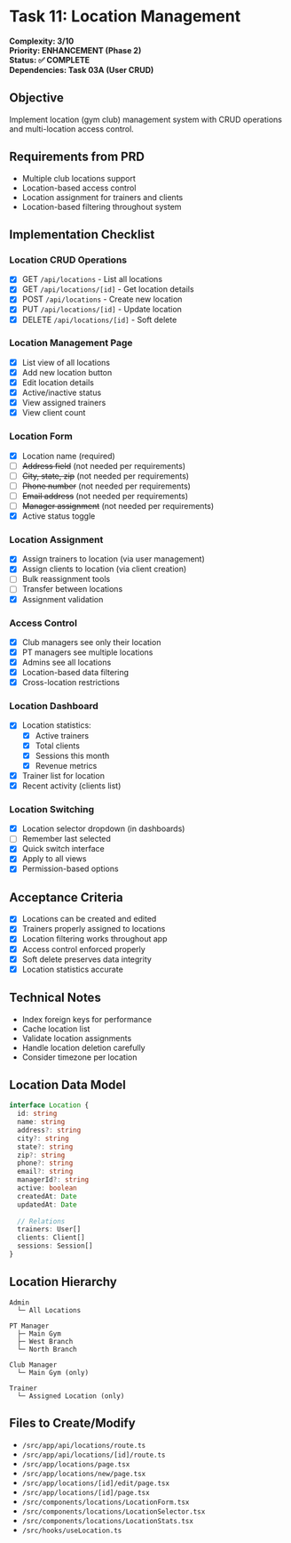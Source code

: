 # Task 11: Location Management

**Complexity: 3/10**  
**Priority: ENHANCEMENT (Phase 2)**  
**Status: ✅ COMPLETE**  
**Dependencies: Task 03A (User CRUD)**

## Objective
Implement location (gym club) management system with CRUD operations and multi-location access control.

## Requirements from PRD
- Multiple club locations support
- Location-based access control
- Location assignment for trainers and clients
- Location-based filtering throughout system

## Implementation Checklist

### Location CRUD Operations
- [x] GET `/api/locations` - List all locations
- [x] GET `/api/locations/[id]` - Get location details
- [x] POST `/api/locations` - Create new location
- [x] PUT `/api/locations/[id]` - Update location
- [x] DELETE `/api/locations/[id]` - Soft delete

### Location Management Page
- [x] List view of all locations
- [x] Add new location button
- [x] Edit location details
- [x] Active/inactive status
- [x] View assigned trainers
- [x] View client count

### Location Form
- [x] Location name (required)
- [ ] ~~Address field~~ (not needed per requirements)
- [ ] ~~City, state, zip~~ (not needed per requirements)
- [ ] ~~Phone number~~ (not needed per requirements)
- [ ] ~~Email address~~ (not needed per requirements)
- [ ] ~~Manager assignment~~ (not needed per requirements)
- [x] Active status toggle

### Location Assignment
- [x] Assign trainers to location (via user management)
- [x] Assign clients to location (via client creation)
- [ ] Bulk reassignment tools
- [ ] Transfer between locations
- [x] Assignment validation

### Access Control
- [x] Club managers see only their location
- [x] PT managers see multiple locations
- [x] Admins see all locations
- [x] Location-based data filtering
- [x] Cross-location restrictions

### Location Dashboard
- [x] Location statistics:
  - [x] Active trainers
  - [x] Total clients
  - [x] Sessions this month
  - [x] Revenue metrics
- [x] Trainer list for location
- [x] Recent activity (clients list)

### Location Switching
- [x] Location selector dropdown (in dashboards)
- [ ] Remember last selected
- [x] Quick switch interface
- [x] Apply to all views
- [x] Permission-based options

## Acceptance Criteria
- [x] Locations can be created and edited
- [x] Trainers properly assigned to locations
- [x] Location filtering works throughout app
- [x] Access control enforced properly
- [x] Soft delete preserves data integrity
- [x] Location statistics accurate

## Technical Notes
- Index foreign keys for performance
- Cache location list
- Validate location assignments
- Handle location deletion carefully
- Consider timezone per location

## Location Data Model
```typescript
interface Location {
  id: string
  name: string
  address?: string
  city?: string
  state?: string
  zip?: string
  phone?: string
  email?: string
  managerId?: string
  active: boolean
  createdAt: Date
  updatedAt: Date
  
  // Relations
  trainers: User[]
  clients: Client[]
  sessions: Session[]
}
```

## Location Hierarchy
```
Admin
  └─ All Locations

PT Manager
  ├─ Main Gym
  ├─ West Branch
  └─ North Branch

Club Manager
  └─ Main Gym (only)

Trainer
  └─ Assigned Location (only)
```

## Files to Create/Modify
- `/src/app/api/locations/route.ts`
- `/src/app/api/locations/[id]/route.ts`
- `/src/app/locations/page.tsx`
- `/src/app/locations/new/page.tsx`
- `/src/app/locations/[id]/edit/page.tsx`
- `/src/app/locations/[id]/page.tsx`
- `/src/components/locations/LocationForm.tsx`
- `/src/components/locations/LocationSelector.tsx`
- `/src/components/locations/LocationStats.tsx`
- `/src/hooks/useLocation.ts`